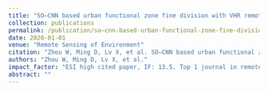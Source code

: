 ```yaml
---
title: "SO–CNN based urban functional zone fine division with VHR remote sensing image"
collection: publications
permalink: /publication/so–cnn-based-urban-functional-zone-fine-division-with-vhr-remote-sensing-image
date: 2020-01-01
venue: "Remote Sensing of Environment"
citation: "Zhou W, Ming D, Lv X, et al. SO–CNN based urban functional zone fine division with VHR remote sensing image. Remote Sensing of Environment, 2020, 236: 111458."
authors: "Zhou W, Ming D, Lv X, et al."
impact_factor: "ESI high cited paper, IF: 13.5. Top 1 journal in remote sensing field"
abstract: ""
---
```

